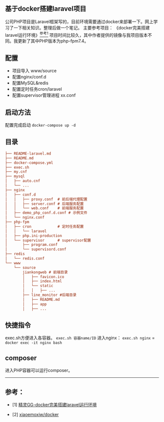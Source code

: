 ## 基于docker搭建laravel项目
公司PHP项目是Laravel框架写的，目前环境需要通过docker来部署一下。网上学习了一下相关知识。整理后做一个笔记。
主要参考项目：
《docker完美搭建laravel运行环境》[<sup>参考1</sup>](#refer-anchor-1)
项目时间比较久，其中作者提供的镜像与我项目版本不同。我更新了其中PHP版本为php-fpm7.4。

## 配置
* 项目导入 www/source
* 配置nginx/conf.d
* 配置MySQL&redis
* 配置定时任务cron/laravel
* 配置supervisor管理进程 xx.conf
## 启动方法
配置完成启动
`docker-compose up -d`
## 目录
```ini
├── README-laravel.md
├── README.md
├── docker-compose.yml
├── exec.sh
├── my.cnf
├── mysql
│   ├── auto.cnf
│   └── ...
├── nginx
│   ├── conf.d
│   │   ├── proxy.conf  # 前后端代理配置
│   │   ├── server.conf # 后端服务配置
│   │   └── web.conf    # 前端服务配置
│   ├── demo_php_conf.d.conf # 示例文件
│   └── nginx.conf
├── php-fpm
│   ├── cron            # 定时任务配置
│   │   └── laravel
│   ├── php.ini-production
│   └── supervisor      # supervisor配置
│       ├── program.conf
│       └── supervisord.conf
├── redis
│   └── redis.conf
└── www
    └── source
        jiankongweb # 前端目录
        │   ├── favicon.ico
        │   ├── index.html
        │   └── static
        │   │   ├── ...
        ├── line_monitor #后端目录
        │   ├── README.md
        │   ├── app
        │   ├── ...    
```

## 快捷指令
exec.sh方便进入各容器。
`exec.sh 容器name/ID`
进入nginx：
 `exec.sh nginx` = `docker exec -it nginx bash`

## composer
进入PHP容器可以运行composer。

---
## 参考：

<div id="refer-anchor-1"></div>

- [1] [精灵GG-docker完美搭建laravel运行环境](https://www.jianshu.com/p/6c779d7f6f29)

<div id="refer-anchor-2"></div>

- [2] [xiaoemoxiw/docker](https://github.com/xiaoemoxiw/docker)